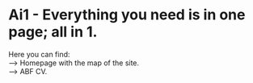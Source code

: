 # Ai1 - Everything you need is in one page; all in 1.
Here you can find:  
--> Homepage with the map of the site.  
--> ABF CV.  
